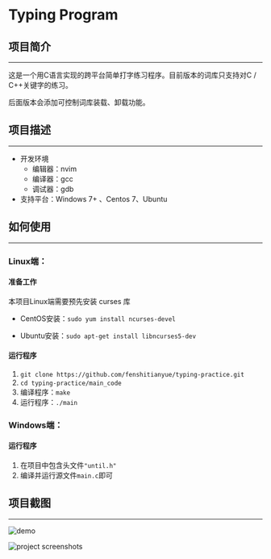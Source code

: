 # Typing Program



## 项目简介

---

这是一个用C语言实现的跨平台简单打字练习程序。目前版本的词库只支持对C / C++关键字的练习。

后面版本会添加可控制词库装载、卸载功能。

## 项目描述

---

- 开发环境
  - 编辑器：nvim
  - 编译器：gcc
  - 调试器：gdb
- 支持平台：Windows 7+ 、Centos 7、Ubuntu

## 如何使用

---

### Linux端：

#### 准备工作

本项目Linux端需要预先安装 curses 库

- CentOS安装：`sudo yum install ncurses-devel`

- Ubuntu安装：`sudo apt-get install libncurses5-dev`

#### 运行程序

1. `git clone https://github.com/fenshitianyue/typing-practice.git`
2. `cd typing-practice/main_code`
3. 编译程序：`make`
4. 运行程序：`./main`

### Windows端：

#### 运行程序

1. 在项目中包含头文件`"until.h"`
2. 编译并运行源文件`main.c`即可

## 项目截图

---



![demo](https://github.com/fenshitianyue/WebDict/blob/master/demon/demo.gif)

![project screenshots](https://github.com/fenshitianyue/WebDict/blob/master/demon/screenshots.jpg)
